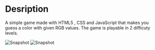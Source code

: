 
# Desription
A simple game made with HTML5 , CSS and JavaScript that makes you guess a color with given RGB values. 
The game is playable in 2 difficuty levels.

![Snapshot](./colorgamess)
![Snapshot](./colorgamess2)

